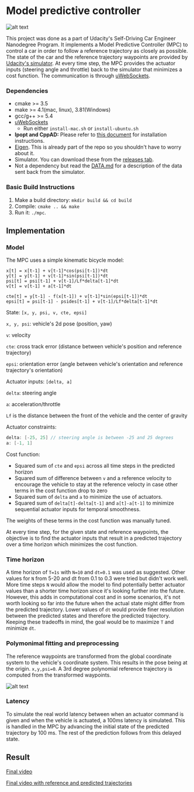 # Model predictive controller

![alt text](./results/mpc.gif)

This project was done as a part of Udacity's Self-Driving Car Engineer Nanodegree Program. It implements a Model Predictive Controller (MPC) to control a car in order to follow a reference trajectory as closely as possible. The state of the car and the reference trajectory waypoints are provided by [Udacity's simulator](https://github.com/udacity/self-driving-car-sim/releases). At every time step, the MPC provides the actuator inputs (steering angle and throttle) back to the simulator that minimizes a cost function. The communication is through [uWebSockets](https://github.com/uNetworking/uWebSockets).

### Dependencies

* cmake >= 3.5
* make >= 4.1(mac, linux), 3.81(Windows)
* gcc/g++ >= 5.4
* [uWebSockets](https://github.com/uWebSockets/uWebSockets)
  * Run either `install-mac.sh` or `install-ubuntu.sh`
* **Ipopt and CppAD:** Please refer to [this document](https://github.com/udacity/CarND-MPC-Project/blob/master/install_Ipopt_CppAD.md) for installation instructions.
* [Eigen](http://eigen.tuxfamily.org/index.php?title=Main_Page). This is already part of the repo so you shouldn't have to worry about it.
* Simulator. You can download these from the [releases tab](https://github.com/udacity/self-driving-car-sim/releases).
* Not a dependency but read the [DATA.md](./DATA.md) for a description of the data sent back from the simulator.

### Basic Build Instructions

1. Make a build directory: `mkdir build && cd build`
2. Compile: `cmake .. && make`
3. Run it: `./mpc`.

## Implementation
### Model

The MPC uses a simple kinematic bicycle model: 

```
x[t] = x[t-1] + v[t-1]*cos(psi[t-1])*dt
y[t] = y[t-1] + v[t-1]*sin(psi[t-1])*dt
psi[t] = psi[t-1] + v[t-1]/Lf*delta[t-1]*dt
v[t] = v[t-1] + a[t-1]*dt

cte[t] = y[t-1] - f(x[t-1]) + v[t-1]*sin(epsi[t-1])*dt
epsi[t] = psi[t-1] - psides[t-1] + v[t-1]/Lf*delta[t-1]*dt
```

State: `[x, y, psi, v, cte, epsi]`

`x, y, psi`: vehicle's 2d pose (position, yaw)

`v`: velocity

`cte`: cross track error (distance between vehicle's position and reference trajectory)

`epsi`: orientation error (angle between vehicle's orientation and reference trajectory's orientation)

Actuator inputs: `[delta, a]`

`delta`: steering angle

`a`: acceleration/throttle


`Lf` is the distance between the front of the vehicle and the center of gravity

Actuator constraints:
```cpp
delta: [-25, 25] // steering angle is between -25 and 25 degrees
a: [-1, 1]
```

Cost function:
- Squared sum of `cte` and `epsi` across all time steps in the predicted horizon
- Squared sum of difference between `v` and a reference velocity to encourage the vehicle to stay at the reference velocty in case other terms in the cost function drop to zero
- Squared sum of `delta` and `a` to minimize the use of actuators.
- Squared sum of `delta[t]-delta[t-1]` and `a[t]-a[t-1]` to minimize sequential actuator inputs for temporal smoothness.

The weights of these terms in the cost function was manually tuned.

At every time step, for the given state and reference waypoints, the objective is to find the actuator inputs that result in a predicted trajectory over a time horizon which minimizes the cost function.

### Time horizon
A time horizon of `T=1s` with `N=10` and `dt=0.1` was used as suggested. Other values for `N` from 5-20 and dt from 0.1 to 0.3 were tried but didn't work well. More time steps `N` would allow the model to find potentially better actuator values than a shorter time horizon since it's looking further into the future. However, this adds in computational cost and in some scenarios, it's not worth looking so far into the future when the actual state might differ from the predicted trajectory. Lower values of `dt` would provide finer resolution between the predicted states and therefore the predicted trajectory. Keeping these tradeoffs in mind, the goal would be to maximize `T` and minimize `dt`.

### Polymonimal fitting and preprocessing
The reference waypoints are transformed from the global coordinate system to the vehicle's coordinate system. This results in the pose being at the origin. `x,y,psi=0`. A 3rd degree polynomial reference trajectory is computed from the transformed waypoints.

![alt text](./results/mpc_trj.gif)

### Latency
To simulate the real world latency between when an actuator command is given and when the vehicle is actuated, a 100ms latency is simulated. This is handled in the MPC by advancing the initial state of the predicted trajectory by 100 ms. The rest of the prediction follows from this delayed state.


## Result

[Final video](./results/mpc.mp4)

[Final video with reference and predicted trajectories](./results/mpc_trj.mp4)

